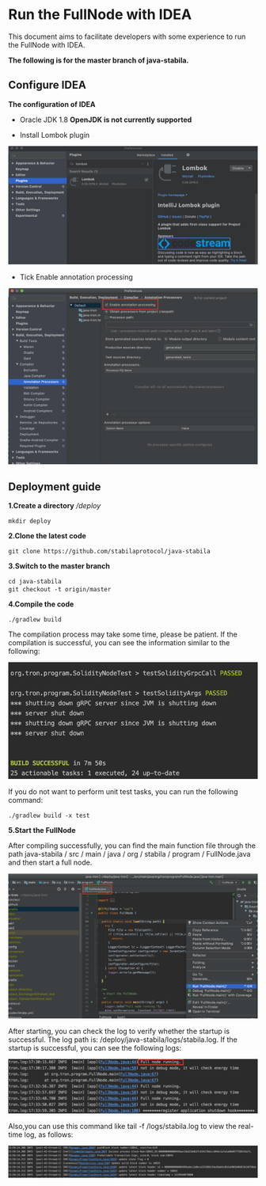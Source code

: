 # Run the FullNode with IDEA

This document aims to facilitate developers with some experience to run the FullNode with IDEA.

**The following is for the master branch of java-stabila.**
## Configure IDEA
**The configuration of IDEA**

- Oracle JDK 1.8 **OpenJDK is not currently supported**

- Install Lombok plugin

![](https://raw.githubusercontent.com/stabilaprotocol/documentation-en/master/images/lombok.png)

- Tick Enable annotation processing

![](https://raw.githubusercontent.com/stabilaprotocol/documentation-en/master/images/annnotation.png)

## Deployment guide
**1.Create a directory**
_/deploy_

```text
mkdir deploy
```

**2.Clone the latest code**

```text
git clone https://github.com/stabilaprotocol/java-stabila
```

**3.Switch to the master branch**

```text
cd java-stabila
git checkout -t origin/master
```

**4.Compile the code**

```text
./gradlew build
```
The compilation process may take some time, please be patient.
If the compilation is successful, you can see the information similar to the following:

![](https://raw.githubusercontent.com/stabilaprotocol/documentation-en/master/images/build_success_test.png)

If you do not want to perform unit test tasks, you can run the following command:

```text
./gradlew build -x test
```

**5.Start the FullNode**

After compiling successfully, you can find the main function file through the path java-stabila / src / main / java / org / stabila / program / FullNode.java and then start a full node.

![](https://raw.githubusercontent.com/stabilaprotocol/documentation-en/master/images/start.png)

After starting, you can check the log to verify whether the startup is successful. The log path is: /deploy/java-stabila/logs/stabila.log. If the startup is successful, you can see the following logs:

![](https://raw.githubusercontent.com/stabilaprotocol/documentation-en/master/images/start_success.png)

Also,you can use this command like tail -f /logs/stabila.log to view the real-time log, as follows:

![](https://raw.githubusercontent.com/stabilaprotocol/documentation-en/master/images/start_successed.png)
